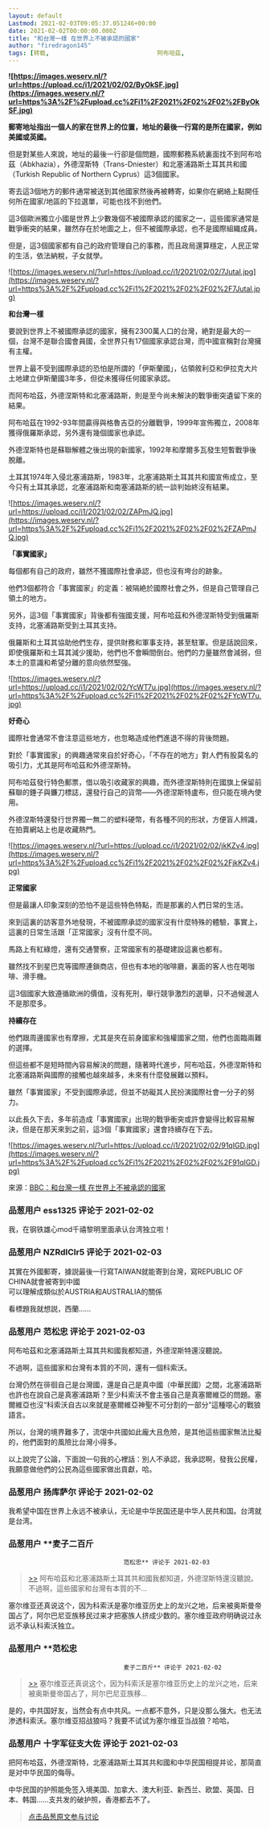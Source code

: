 ```yaml
---
layout: default
Lastmod: 2021-02-03T09:05:37.051246+00:00
date: 2021-02-02T00:00:00.000Z
title: "和台灣一樣 在世界上不被承認的國家"
author: "firedragon145"
tags: [转载,								阿布哈茲,								北塞浦路斯,								外德涅斯特]
---
```


**![https://images.weserv.nl/?url=https://upload.cc/i1/2021/02/02/ByOkSF.jpg](https://images.weserv.nl/?url=https%3A%2F%2Fupload.cc%2Fi1%2F2021%2F02%2F02%2FByOkSF.jpg)**  
  
**郵寄地址指出一個人的家在世界上的位置，地址的最後一行寫的是所在國家，例如美國或英國。**  
  
但是對某些人來說，地址的最後一行卻是個問題，國際郵務系統裏面找不到阿布哈茲（Abkhazia），外德涅斯特（Trans-Dniester）和北塞浦路斯土耳其共和國（Turkish Republic of Northern Cyprus）這3個國家。  
  
寄去這3個地方的郵件通常被送到其他國家然後再被轉寄，如果你在網絡上點開任何所在國家/地區的下拉選單，可能也找不到他們。  
  
這3個歐洲獨立小國是世界上少數幾個不被國際承認的國家之一，這些國家通常是戰爭衝突的結果，雖然存在於地圖之上，但不被國際承認，也不是國際組織成員。  
  
但是，這3個國家都有自己的政府管理自己的事務，而且政局還算穩定，人民正常的生活，依法納稅，子女就學。  
  
![https://images.weserv.nl/?url=https://upload.cc/i1/2021/02/02/7JutaI.jpg](https://images.weserv.nl/?url=https%3A%2F%2Fupload.cc%2Fi1%2F2021%2F02%2F02%2F7JutaI.jpg)  
  
**和台灣一樣**  
  
要說到世界上不被國際承認的國家，擁有2300萬人口的台灣，絶對是最大的一個，台灣不是聯合國會員國，全世界只有17個國家承認台灣，而中國宣稱對台灣擁有主權。  
  
世界上最不受到國際承認的恐怕是所謂的「伊斯蘭國」，佔領敘利亞和伊拉克大片土地建立伊斯蘭國3年多，但從未獲得任何國家承認。  
  
而阿布哈茲，外德涅斯特和北塞浦路斯，則是至今尚未解決的戰爭衝突遺留下來的結果。  
  
阿布哈茲在1992-93年間贏得與格魯吉亞的分離戰爭，1999年宣佈獨立，2008年獲得俄羅斯承認，另外還有幾個國家也承認。  
  
外德涅斯特也是蘇聯解體之後出現的新國家，1992年和摩爾多瓦發生短暫戰爭後脫離。  
  
土耳其1974年入侵北塞浦路斯，1983年，北塞浦路斯土耳其共和國宣佈成立，至今只有土耳其承認，北塞浦路斯和南塞浦路斯的統一談判始終沒有結果。  
  
![https://images.weserv.nl/?url=https://upload.cc/i1/2021/02/02/ZAPmJQ.jpg](https://images.weserv.nl/?url=https%3A%2F%2Fupload.cc%2Fi1%2F2021%2F02%2F02%2FZAPmJQ.jpg)  
  
**「事實國家」**  
  
每個都有自己的政府，雖然不獲國際社會承認，但也沒有垮台的跡象。  
  
他們3個都符合「事實國家」的定義：被隔絶於國際社會之外，但是自己管理自己領土的地方。  
  
另外，這3個「事實國家」背後都有強國支援，阿布哈茲和外德涅斯特受到俄羅斯支持，北塞浦路斯受到土耳其支持。  
  
俄羅斯和土耳其協助他們生存，提供財務和軍事支持，甚至駐軍。但是話說回來，即使俄羅斯和土耳其減少援助，他們也不會瞬間倒台。他們的力量雖然會減弱，但本土的意識和希望分離的意向依然堅強。  
  
![https://images.weserv.nl/?url=https://upload.cc/i1/2021/02/02/YcWT7u.jpg](https://images.weserv.nl/?url=https%3A%2F%2Fupload.cc%2Fi1%2F2021%2F02%2F02%2FYcWT7u.jpg)  
  
**好奇心**  
  
國際社會通常不會注意這些地方，也忽略造成他們進退不得的背後問題。  
  
對於「事實國家」的興趣通常來自於好奇心，「不存在的地方」對人們有股莫名的吸引力，尤其是阿布哈茲和外德涅斯特。  
  
阿布哈茲發行特色郵票，借以吸引收藏家的興趣，而外德涅斯特則在國旗上保留前蘇聯的錘子與鐮刀標誌，還發行自己的貨幣——外德涅斯特盧布，但只能在境內使用。  
  
外德涅斯特還發行世界獨一無二的塑料硬幣，有各種不同的形狀，方便盲人辨識，在拍賣網站上也是收藏熱門。  
  
![https://images.weserv.nl/?url=https://upload.cc/i1/2021/02/02/jkKZv4.jpg](https://images.weserv.nl/?url=https%3A%2F%2Fupload.cc%2Fi1%2F2021%2F02%2F02%2FjkKZv4.jpg)  
  
**正常國家**  
  
但是最讓人印象深刻的恐怕不是這些特色特點，而是那裏的人們日常的生活。  
  
來到這裏的訪客意外地發現，不被國際承認的國家沒有什麼特殊的體驗，事實上，這裏的日常生活跟「正常國家」沒有什麼不同。  
  
馬路上有紅綠燈，還有交通警察，正常國家有的基礎建設這裏也都有。  
  
雖然找不到星巴克等國際連鎖商店，但也有本地的咖啡廳，裏面的客人也在喝咖啡、滑手機。  
  
這3個國家大致遵循歐洲的價值，沒有死刑，舉行競爭激烈的選舉，只不過候選人不是那麼多。  
  
**持續存在**  
  
他們跟周邊國家也有摩擦，尤其是夾在前身國家和強權國家之間，他們也面臨兩難的選擇。  
  
但這些都不是短時間內容易解決的問題，隨著時代進步，阿布哈茲，外德涅斯特和北塞浦路斯與國際的接觸也越來越多，未來有什麼發展難以預料。  
  
雖然「事實國家」不受到國際承認，但並不妨礙其人民扮演國際社會一分子的努力。  
  
以此長久下去，多年前造成「事實國家」出現的戰爭衝突或許會變得比較容易解決，但是在那天來到之前，這3個「事實國家」還會持續存在下去。  
  
![https://images.weserv.nl/?url=https://upload.cc/i1/2021/02/02/91qIGD.jpg](https://images.weserv.nl/?url=https%3A%2F%2Fupload.cc%2Fi1%2F2021%2F02%2F02%2F91qIGD.jpg)  
  
來源：[BBC：和台灣一樣 在世界上不被承認的國家]( "https://www.bbc.com/zhongwen/trad/46825002")

            
### 品葱用户 **ess1325** 评论于 2021-02-02
        
我，在钢铁雄心mod千禧黎明里面承认台湾独立啦！
        


            
### 品葱用户 **NZRdlClr5** 评论于 2021-02-03
        
其實在外國郵寄，據説最後一行寫TAIWAN就能寄到台灣，寫REPUBLIC OF CHINA就會被寄到中國  
可以理解成類似於AUSTRIA和AUSTRALIA的關係  
  
看標題我就想説，西蘭……
        


            
### 品葱用户 **范松忠** 评论于 2021-02-03
        
阿布哈茲和北塞浦路斯土耳其共和國我都知道，外德涅斯特還沒聽說。  
  
不過啊，這些國家和台灣有本質的不同，還有一個科索沃。  
  
台灣仍然在徘徊自己是台灣國，還是自己是真中國（中華民國）之間，北塞浦路斯也許也在說自己是真塞浦路斯？至少科索沃不會主張自己是真塞爾維亞的問題。塞爾維亞也沒“科索沃自古以來就是塞爾維亞神聖不可分割的一部分”這種噁心的戰狼語言。  
  
所以，台灣的境界難多了，流氓中共國如此龐大且危險，是其他這些國家無法比擬的，他們面對的風險比台灣小得多。  
  
以上說完了公論，下面說一句我的心裡話：別人不承認，我承認啊，發我公民權，我願意做他們的公民為這些國家做出貢獻，哈。
        


            
### 品葱用户 **扬库萨尔** 评论于 2021-02-02
        
我希望中国在世界上永远不被承认，无论是中华民国还是中华人民共和国。台湾就是台湾。
        


            
### 品葱用户 **麦子二百斤				
									范松忠** 评论于 2021-02-03
        
> [\>>]( "/article/item_id-595415#") 阿布哈茲和北塞浦路斯土耳其共和國我都知道，外德涅斯特還沒聽說。不過啊，這些國家和台灣有本質的不...

  
塞尔维亚还真说这个，因为科索沃是塞尔维亚历史上的龙兴之地，后来被奥斯曼帝国占了，阿尔巴尼亚族移民过来才把塞族人挤成少数的。塞尔维亚政府明确说过永远不承认科索沃独立。
        


            
### 品葱用户 **范松忠				
									麦子二百斤** 评论于 2021-02-02
        
> [\>>]( "/article/item_id-595514#") 塞尔维亚还真说这个，因为科索沃是塞尔维亚历史上的龙兴之地，后来被奥斯曼帝国占了，阿尔巴尼亚族移...

  
  
是的，中共国好友，当然会有点中共风。一点都不意外，只是没那么强大。也无法渗透科索沃。塞尔维亚招战狼吗？我要不试试为塞尔维亚当战狼？哈哈。
        


            
### 品葱用户 **十字军征支大佐** 评论于 2021-02-03
        
把阿布哈茲，外德涅斯特，北塞浦路斯土耳其共和國和中华民国相提并论，那简直是对中华民国的侮辱。  
  
中华民国的护照能免签入境美国、加拿大、澳大利亚、新西兰、欧盟、英国、日本、韩国……支共发的破护照，香港都去不了。
        






> [点击品葱原文参与讨论](https://pincong.rocks/article/29224)

